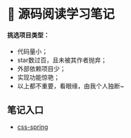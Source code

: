 # 🍭 源码阅读学习笔记

#### 挑选项目类型：
- 代码量小；
- star数过百，且未被其作者抛弃；
- 外部依赖项目少；
- 实现功能惊艳；
- 以上都不重要，看眼缘，由我个人独断~

## 笔记入口
- [css-spring](https://github.com/Hilbertangers/giant-shoulder/tree/master/css-spring)